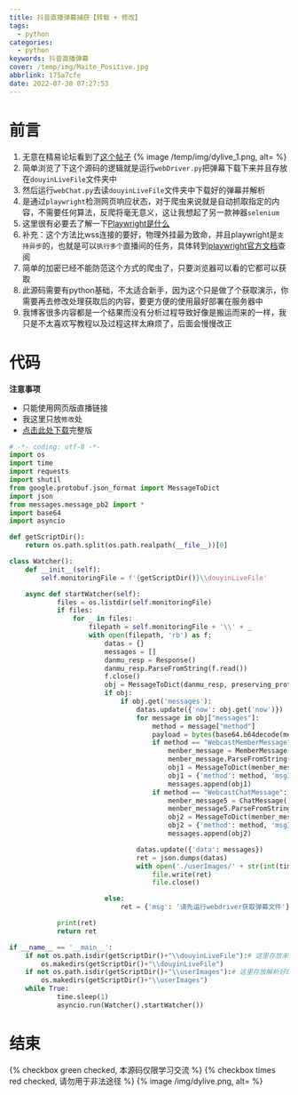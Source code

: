 ```yaml
---
title: 抖音直播弹幕捕获【转载 + 修改】
tags:
  - python
categories:
  - python
keywords: 抖音直播弹幕
cover: /temp/img/Maite_Positive.jpg
abbrlink: 175a7cfe
date: 2022-07-30 07:27:53
---
```


# 前言

1. 无意在精易论坛看到了[这个帖子](https://bbs.125.la/thread-14739135-1-2.html)
{% image /temp/img/dylive_1.png, alt= %}
2. 简单浏览了下这个源码的逻辑就是运行`webDriver.py`把弹幕下载下来并且存放在`douyinLiveFile`文件夹中
3. 然后运行`webChat.py`去读`douyinLiveFile`文件夹中下载好的弹幕并解析
4. 是通过`playwright`检测网页响应状态，对于爬虫来说就是自动抓取指定的内容，不需要任何算法，反爬将毫无意义，这让我想起了另一款神器`selenium`
5. 这里很有必要去了解一下[Playwright是什么](https://segmentfault.com/a/1190000038697288)
6. 补充：这个方法比wss连接的要好，物理外挂最为致命，并且playwright是`支持异步`的，也就是可以`执行多个`直播间的任务，具体转到[playwright官方文档](https://playwright.dev/python/docs/intro)查阅
7. 简单的加密已经不能防范这个方式的爬虫了，只要浏览器可以看的它都可以获取
8. 此源码需要有python基础，不太适合新手，因为这个只是做了个获取演示，你需要再去修改处理获取后的内容，要更方便的使用最好部署在服务器中
9. 我博客很多内容都是一个结果而没有分析过程导致好像是搬运而来的一样，我只是不太喜欢写教程以及过程这样太麻烦了，后面会慢慢改正

# 代码
**注意事项**
- 只能使用网页版直播链接
- 我这里只放`修改`处
- [点击此处下载](/temp/抖音弹幕捕获.zip)完整版

```python
# -*- coding: utf-8 -*-
import os
import time
import requests
import shutil
from google.protobuf.json_format import MessageToDict
import json
from messages.message_pb2 import *
import base64
import asyncio

def getScriptDir():
    return os.path.split(os.path.realpath(__file__))[0]

class Watcher():
    def __init__(self):
        self.monitoringFile = f'{getScriptDir()}\\douyinLiveFile'

    async def startWatcher(self):
            files = os.listdir(self.monitoringFile)
            if files:
                for _ in files:
                    filepath = self.monitoringFile + '\\' + _
                    with open(filepath, 'rb') as f:
                        datas = {}
                        messages = []
                        danmu_resp = Response()
                        danmu_resp.ParseFromString(f.read())
                        f.close()
                        obj = MessageToDict(danmu_resp, preserving_proto_field_name=True)
                        if obj:
                            if obj.get('messages'):
                                datas.update({'now': obj.get('now')})
                                for message in obj["messages"]:
                                    method = message["method"]
                                    payload = bytes(base64.b64decode(message["payload"].encode()))
                                    if method == "WebcastMemberMessage":
                                        menber_message = MemberMessage()
                                        menber_message.ParseFromString(payload)
                                        obj1 = MessageToDict(menber_message, preserving_proto_field_name=True)
                                        obj1 = {'method': method, 'msgId': message['msgId'], 'payload': obj1}
                                        messages.append(obj1)
                                    if method == "WebcastChatMessage":
                                        menber_message5 = ChatMessage()
                                        menber_message5.ParseFromString(payload)
                                        obj2 = MessageToDict(menber_message5, preserving_proto_field_name=True)
                                        obj2 = {'method': method, 'msgId': message['msgId'], 'payload': obj2}
                                        messages.append(obj2)

                                datas.update({'data': messages})
                                ret = json.dumps(datas)
                                with open('./userImages/' + str(int(time.time())) + '.json', 'w') as file:
                                    file.write(ret)
                                    file.close()

                        else:
                            ret = {'msg': '请先运行webdriver获取弹幕文件'}

            print(ret)
            return ret

if __name__ == '__main__':
    if not os.path.isdir(getScriptDir()+"\\douyinLiveFile"):# 这里存放未解析的弹幕文件
        os.makedirs(getScriptDir()+"\\douyinLiveFile")
    if not os.path.isdir(getScriptDir()+"\\userImages"):# 这里存放解析好的json数据文件
        os.makedirs(getScriptDir()+"\\userImages")
    while True:
            time.sleep(1)
            asyncio.run(Watcher().startWatcher())
```

# 结束

{% checkbox green checked, 本源码仅限学习交流 %}
{% checkbox times red checked, 请勿用于非法途径 %}
{% image /img/dylive.png, alt= %}



